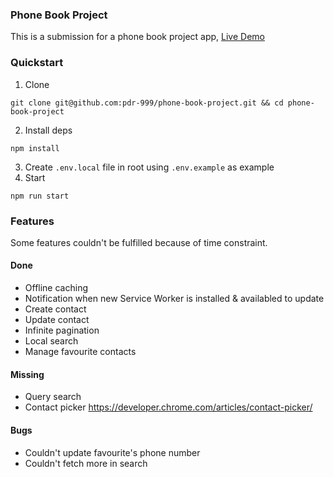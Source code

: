 ### Phone Book Project

This is a submission for a phone book project app, [Live Demo](https://pdr-999-phone-book.netlify.app/)


### Quickstart

1. Clone
```
git clone git@github.com:pdr-999/phone-book-project.git && cd phone-book-project
```
2. Install deps
```
npm install
```
3. Create `.env.local` file in root using `.env.example` as example
4. Start
```
npm run start
```

### Features

Some features couldn't be fulfilled because of time constraint.

#### Done
- Offline caching
- Notification when new Service Worker is installed & availabled to update
- Create contact
- Update contact
- Infinite pagination
- Local search
- Manage favourite contacts

#### Missing
- Query search
- Contact picker https://developer.chrome.com/articles/contact-picker/

#### Bugs
- Couldn't update favourite's phone number
- Couldn't fetch more in search

